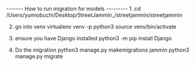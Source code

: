 ------- How to run migration for models ---------
1. 
cd /Users/yumiobuchi/Desktop/StreetJammin_/streetjammin/streetjammin 

2. go into venv
virtualenv venv -p python3
source venv/bin/activate

3. ensure you have Django installed
python3 -m pip install Django

4. Do the migration
python3 manage.py makemigrations jammin
python3 manage.py migrate